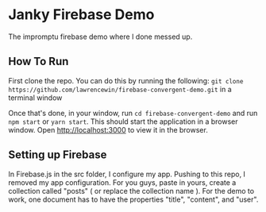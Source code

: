 # Janky Firebase Demo

The impromptu firebase demo where I done messed up. 

## How To Run

First clone the repo. You can do this by running the following: `git clone https://github.com/lawrencewin/firebase-convergent-demo.git` in a terminal window

Once that's done, in your window, run `cd firebase-convergent-demo` and run `npm start` or `yarn start`. This should start the application in a browser window. Open [http://localhost:3000](http://localhost:3000) to view it in the browser.

## Setting up Firebase

In Firebase.js in the src folder, I configure my app. Pushing to this repo, I removed my app configuration. For you guys, paste in yours, create a collection called "posts" ( or replace the collection name ). For the demo to work, one document has to have the properties "title", "content", and "user".